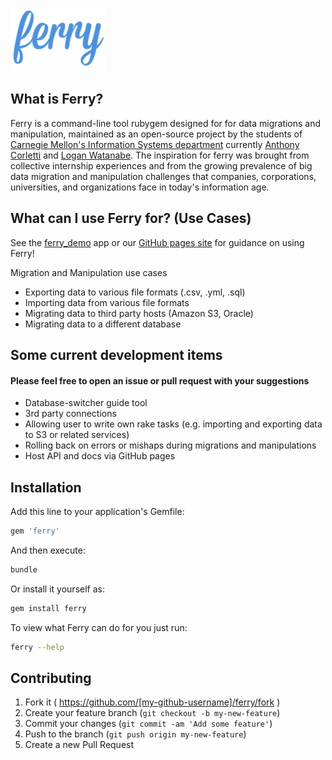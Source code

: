 ![ferry](doc/ferry_readme_icon_2.png)

<!-- ![Build Status](https://travis-ci.org/cmu-is-projects/ferry.png)(https://travis-ci.org/cmu-is-projects/ferry) -->

## What is Ferry?
Ferry is a command-line tool rubygem designed for for data migrations and manipulation, maintained as an open-source project by the students of [Carnegie Mellon's Information Systems department](http://www.cmu.edu/information-systems/) currently [Anthony Corletti](http://github.com/anthcor) and [Logan Watanabe](http://github.com/loganwatanabe). The inspiration for ferry was brought from collective internship experiences and from the growing prevalence of big data migration and manipulation challenges that companies, corporations, universities, and organizations face in today's information age.

## What can I use Ferry for? (Use Cases)
See the [ferry_demo](http://github.com/cmu-is-projects/ferry_demo.com) app or our [GitHub pages site](http://cmu-is-projects.github.com/ferry) for guidance on using Ferry!

Migration and Manipulation use cases
  - Exporting data to various file formats (.csv, .yml, .sql)
  - Importing data from various file formats
  - Migrating data to third party hosts (Amazon S3, Oracle)
  - Migrating data to a different database

## Some current development items
#### Please feel free to open an issue or pull request with your suggestions
- Database-switcher guide tool
- 3rd party connections
- Allowing user to write own rake tasks (e.g. importing and exporting data to S3 or related services)
- Rolling back on errors or mishaps during migrations and manipulations
- Host API and docs via GitHub pages

## Installation
Add this line to your application's Gemfile:
``` ruby
gem 'ferry'
```

And then execute:
``` sh
bundle
```

Or install it yourself as:
``` sh
gem install ferry
```

To view what Ferry can do for you just run:
``` sh
ferry --help
```

## Contributing

1. Fork it ( https://github.com/[my-github-username]/ferry/fork )
2. Create your feature branch (`git checkout -b my-new-feature`)
3. Commit your changes (`git commit -am 'Add some feature'`)
4. Push to the branch (`git push origin my-new-feature`)
5. Create a new Pull Request
